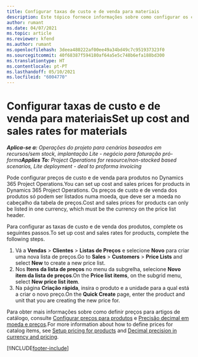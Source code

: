 ```yaml
---
title: Configurar taxas de custo e de venda para materiais
description: Este tópico fornece informações sobre como configurar os custos e taxas de venda dos materiais utilizados em projetos.
author: rumant
ms.date: 04/07/2021
ms.topic: article
ms.reviewer: kfend
ms.author: rumant
ms.openlocfilehash: 3deea480222af00ee49a34bd49c7c951937323f0
ms.sourcegitcommit: 40f68387f594180af64a5e5c748b6efa188bd300
ms.translationtype: HT
ms.contentlocale: pt-PT
ms.lasthandoff: 05/10/2021
ms.locfileid: "6004770"
---
```

# <a name="set-up-cost-and-sales-rates-for-materials"></a><span data-ttu-id="49714-103">Configurar taxas de custo e de venda para materiais</span><span class="sxs-lookup"><span data-stu-id="49714-103">Set up cost and sales rates for materials</span></span>

<span data-ttu-id="49714-104">_**Aplica-se a:** Operações do projeto para cenários baseados em recursos/sem stock, implantação Lite - negócio para faturação pró-forma_</span><span class="sxs-lookup"><span data-stu-id="49714-104">_**Applies To:** Project Operations for resource/non-stocked based scenarios, Lite deployment - deal to proforma invoicing_</span></span>

<span data-ttu-id="49714-105">Pode configurar preços de custo e de venda para produtos no Dynamics 365 Project Operations.</span><span class="sxs-lookup"><span data-stu-id="49714-105">You can set up cost and sales prices for products in Dynamics 365 Project Operations.</span></span> <span data-ttu-id="49714-106">Os preços de custo e de venda dos produtos só podem ser listados numa moeda, que deve ser a moeda no cabeçalho da tabela de preços.</span><span class="sxs-lookup"><span data-stu-id="49714-106">Cost and sales prices for products can only be listed in one currency, which must be the currency on the price list header.</span></span>

<span data-ttu-id="49714-107">Para configurar as taxas de custo e de venda dos produtos, complete os seguintes passos.</span><span class="sxs-lookup"><span data-stu-id="49714-107">To set up cost and sales rates for products, complete the following steps.</span></span> 

1. <span data-ttu-id="49714-108">Vá a **Vendas** > **Clientes** > **Listas de Preços** e selecione **Novo** para criar uma nova lista de preços.</span><span class="sxs-lookup"><span data-stu-id="49714-108">Go to **Sales** > **Customers** > **Price Lists** and select **New** to create a new price list.</span></span> 
2. <span data-ttu-id="49714-109">Nos **Itens da lista de preços** no menu da subgrelha, selecione **Novo item da lista de preços**.</span><span class="sxs-lookup"><span data-stu-id="49714-109">On the **Price list items**, on the subgrid menu, select **New price list item**.</span></span> 
3. <span data-ttu-id="49714-110">Na página **Criação rápida**, insira o produto e a unidade para a qual está a criar o novo preço.</span><span class="sxs-lookup"><span data-stu-id="49714-110">On the **Quick Create** page, enter the product and unit that you are creating the new price for.</span></span>

<span data-ttu-id="49714-111">Para obter mais informações sobre como definir preços para artigos de catálogo, consulte [Configurar preços para produtos](/dynamics365/sales-enterprise/create-price-lists-price-list-items-define-pricing-products.md) e [Precisão decimal em moeda e preços](/dynamics365/sales-enterprise/decimal-precision-currency-pricing.md).</span><span class="sxs-lookup"><span data-stu-id="49714-111">For more information about how to define prices for catalog items, see [Setup pricing for products](/dynamics365/sales-enterprise/create-price-lists-price-list-items-define-pricing-products.md) and [Decimal precision in currency and pricing](/dynamics365/sales-enterprise/decimal-precision-currency-pricing.md).</span></span>

[!INCLUDE[footer-include](../includes/footer-banner.md)]
